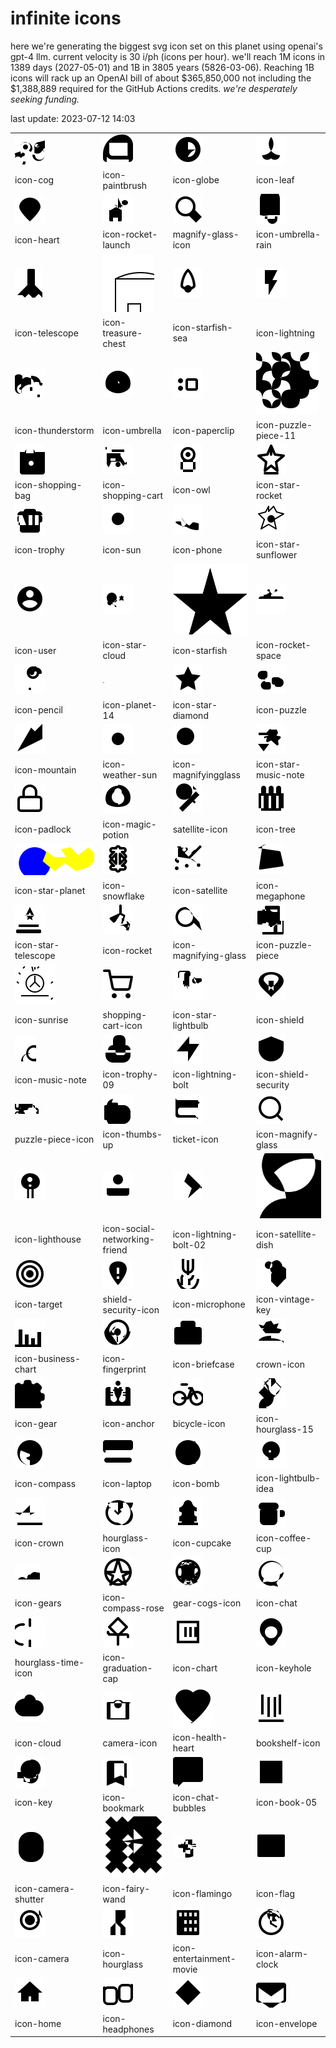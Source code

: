 # infinite icons

here we're generating the biggest svg icon set on this planet using openai's gpt-4 llm. current velocity is 30 i/ph (icons per hour). we'll reach 1M icons in 1389 days (2027-05-01) and 1B in 3805 years (5826-03-06). Reaching 1B icons will rack up an OpenAI bill of about $365,850,000 not including the $1,388,889 required for the GitHub Actions credits. _we're desperately seeking funding._

last update: 2023-07-12 14:03

|  |  |  |  |
| ---- | ---- | ---- | ---- |
| ![icons/icon-cog](icons/icon-cog.svg) | ![icons/icon-paintbrush](icons/icon-paintbrush.svg) | ![icons/icon-globe](icons/icon-globe.svg) | ![icons/icon-leaf](icons/icon-leaf.svg) 
| icon-cog | icon-paintbrush | icon-globe | icon-leaf 
| ![icons/icon-heart](icons/icon-heart.svg) | ![icons/icon-rocket-launch](icons/icon-rocket-launch.svg) | ![icons/magnify-glass-icon](icons/magnify-glass-icon.svg) | ![icons/icon-umbrella-rain](icons/icon-umbrella-rain.svg) 
| icon-heart | icon-rocket-launch | magnify-glass-icon | icon-umbrella-rain 
| ![icons/icon-telescope](icons/icon-telescope.svg) | ![icons/icon-treasure-chest](icons/icon-treasure-chest.svg) | ![icons/icon-starfish-sea](icons/icon-starfish-sea.svg) | ![icons/icon-lightning](icons/icon-lightning.svg) 
| icon-telescope | icon-treasure-chest | icon-starfish-sea | icon-lightning 
| ![icons/icon-thunderstorm](icons/icon-thunderstorm.svg) | ![icons/icon-umbrella](icons/icon-umbrella.svg) | ![icons/icon-paperclip](icons/icon-paperclip.svg) | ![icons/icon-puzzle-piece-11](icons/icon-puzzle-piece-11.svg) 
| icon-thunderstorm | icon-umbrella | icon-paperclip | icon-puzzle-piece-11 
| ![icons/icon-shopping-bag](icons/icon-shopping-bag.svg) | ![icons/icon-shopping-cart](icons/icon-shopping-cart.svg) | ![icons/icon-owl](icons/icon-owl.svg) | ![icons/icon-star-rocket](icons/icon-star-rocket.svg) 
| icon-shopping-bag | icon-shopping-cart | icon-owl | icon-star-rocket 
| ![icons/icon-trophy](icons/icon-trophy.svg) | ![icons/icon-sun](icons/icon-sun.svg) | ![icons/icon-phone](icons/icon-phone.svg) | ![icons/icon-star-sunflower](icons/icon-star-sunflower.svg) 
| icon-trophy | icon-sun | icon-phone | icon-star-sunflower 
| ![icons/icon-user](icons/icon-user.svg) | ![icons/icon-star-cloud](icons/icon-star-cloud.svg) | ![icons/icon-starfish](icons/icon-starfish.svg) | ![icons/icon-rocket-space](icons/icon-rocket-space.svg) 
| icon-user | icon-star-cloud | icon-starfish | icon-rocket-space 
| ![icons/icon-pencil](icons/icon-pencil.svg) | ![icons/icon-planet-14](icons/icon-planet-14.svg) | ![icons/icon-star-diamond](icons/icon-star-diamond.svg) | ![icons/icon-puzzle](icons/icon-puzzle.svg) 
| icon-pencil | icon-planet-14 | icon-star-diamond | icon-puzzle 
| ![icons/icon-mountain](icons/icon-mountain.svg) | ![icons/icon-weather-sun](icons/icon-weather-sun.svg) | ![icons/icon-magnifyingglass](icons/icon-magnifyingglass.svg) | ![icons/icon-star-music-note](icons/icon-star-music-note.svg) 
| icon-mountain | icon-weather-sun | icon-magnifyingglass | icon-star-music-note 
| ![icons/icon-padlock](icons/icon-padlock.svg) | ![icons/icon-magic-potion](icons/icon-magic-potion.svg) | ![icons/satellite-icon](icons/satellite-icon.svg) | ![icons/icon-tree](icons/icon-tree.svg) 
| icon-padlock | icon-magic-potion | satellite-icon | icon-tree 
| ![icons/icon-star-planet](icons/icon-star-planet.svg) | ![icons/icon-snowflake](icons/icon-snowflake.svg) | ![icons/icon-satellite](icons/icon-satellite.svg) | ![icons/icon-megaphone](icons/icon-megaphone.svg) 
| icon-star-planet | icon-snowflake | icon-satellite | icon-megaphone 
| ![icons/icon-star-telescope](icons/icon-star-telescope.svg) | ![icons/icon-rocket](icons/icon-rocket.svg) | ![icons/icon-magnifying-glass](icons/icon-magnifying-glass.svg) | ![icons/icon-puzzle-piece](icons/icon-puzzle-piece.svg) 
| icon-star-telescope | icon-rocket | icon-magnifying-glass | icon-puzzle-piece 
| ![icons/icon-sunrise](icons/icon-sunrise.svg) | ![icons/shopping-cart-icon](icons/shopping-cart-icon.svg) | ![icons/icon-star-lightbulb](icons/icon-star-lightbulb.svg) | ![icons/icon-shield](icons/icon-shield.svg) 
| icon-sunrise | shopping-cart-icon | icon-star-lightbulb | icon-shield 
| ![icons/icon-music-note](icons/icon-music-note.svg) | ![icons/icon-trophy-09](icons/icon-trophy-09.svg) | ![icons/icon-lightning-bolt](icons/icon-lightning-bolt.svg) | ![icons/icon-shield-security](icons/icon-shield-security.svg) 
| icon-music-note | icon-trophy-09 | icon-lightning-bolt | icon-shield-security 
| ![icons/puzzle-piece-icon](icons/puzzle-piece-icon.svg) | ![icons/icon-thumbs-up](icons/icon-thumbs-up.svg) | ![icons/ticket-icon](icons/ticket-icon.svg) | ![icons/icon-magnify-glass](icons/icon-magnify-glass.svg) 
| puzzle-piece-icon | icon-thumbs-up | ticket-icon | icon-magnify-glass 
| ![icons/icon-lighthouse](icons/icon-lighthouse.svg) | ![icons/icon-social-networking-friend](icons/icon-social-networking-friend.svg) | ![icons/icon-lightning-bolt-02](icons/icon-lightning-bolt-02.svg) | ![icons/icon-satellite-dish](icons/icon-satellite-dish.svg) 
| icon-lighthouse | icon-social-networking-friend | icon-lightning-bolt-02 | icon-satellite-dish 
| ![icons/icon-target](icons/icon-target.svg) | ![icons/shield-security-icon](icons/shield-security-icon.svg) | ![icons/icon-microphone](icons/icon-microphone.svg) | ![icons/icon-vintage-key](icons/icon-vintage-key.svg) 
| icon-target | shield-security-icon | icon-microphone | icon-vintage-key 
| ![icons/icon-business-chart](icons/icon-business-chart.svg) | ![icons/icon-fingerprint](icons/icon-fingerprint.svg) | ![icons/icon-briefcase](icons/icon-briefcase.svg) | ![icons/crown-icon](icons/crown-icon.svg) 
| icon-business-chart | icon-fingerprint | icon-briefcase | crown-icon 
| ![icons/icon-gear](icons/icon-gear.svg) | ![icons/icon-anchor](icons/icon-anchor.svg) | ![icons/bicycle-icon](icons/bicycle-icon.svg) | ![icons/icon-hourglass-15](icons/icon-hourglass-15.svg) 
| icon-gear | icon-anchor | bicycle-icon | icon-hourglass-15 
| ![icons/icon-compass](icons/icon-compass.svg) | ![icons/icon-laptop](icons/icon-laptop.svg) | ![icons/icon-bomb](icons/icon-bomb.svg) | ![icons/icon-lightbulb-idea](icons/icon-lightbulb-idea.svg) 
| icon-compass | icon-laptop | icon-bomb | icon-lightbulb-idea 
| ![icons/icon-crown](icons/icon-crown.svg) | ![icons/hourglass-icon](icons/hourglass-icon.svg) | ![icons/icon-cupcake](icons/icon-cupcake.svg) | ![icons/icon-coffee-cup](icons/icon-coffee-cup.svg) 
| icon-crown | hourglass-icon | icon-cupcake | icon-coffee-cup 
| ![icons/icon-gears](icons/icon-gears.svg) | ![icons/icon-compass-rose](icons/icon-compass-rose.svg) | ![icons/gear-cogs-icon](icons/gear-cogs-icon.svg) | ![icons/icon-chat](icons/icon-chat.svg) 
| icon-gears | icon-compass-rose | gear-cogs-icon | icon-chat 
| ![icons/hourglass-time-icon](icons/hourglass-time-icon.svg) | ![icons/icon-graduation-cap](icons/icon-graduation-cap.svg) | ![icons/icon-chart](icons/icon-chart.svg) | ![icons/icon-keyhole](icons/icon-keyhole.svg) 
| hourglass-time-icon | icon-graduation-cap | icon-chart | icon-keyhole 
| ![icons/icon-cloud](icons/icon-cloud.svg) | ![icons/camera-icon](icons/camera-icon.svg) | ![icons/icon-health-heart](icons/icon-health-heart.svg) | ![icons/bookshelf-icon](icons/bookshelf-icon.svg) 
| icon-cloud | camera-icon | icon-health-heart | bookshelf-icon 
| ![icons/icon-key](icons/icon-key.svg) | ![icons/icon-bookmark](icons/icon-bookmark.svg) | ![icons/icon-chat-bubbles](icons/icon-chat-bubbles.svg) | ![icons/icon-book-05](icons/icon-book-05.svg) 
| icon-key | icon-bookmark | icon-chat-bubbles | icon-book-05 
| ![icons/icon-camera-shutter](icons/icon-camera-shutter.svg) | ![icons/icon-fairy-wand](icons/icon-fairy-wand.svg) | ![icons/icon-flamingo](icons/icon-flamingo.svg) | ![icons/icon-flag](icons/icon-flag.svg) 
| icon-camera-shutter | icon-fairy-wand | icon-flamingo | icon-flag 
| ![icons/icon-camera](icons/icon-camera.svg) | ![icons/icon-hourglass](icons/icon-hourglass.svg) | ![icons/icon-entertainment-movie](icons/icon-entertainment-movie.svg) | ![icons/icon-alarm-clock](icons/icon-alarm-clock.svg) 
| icon-camera | icon-hourglass | icon-entertainment-movie | icon-alarm-clock 
| ![icons/icon-home](icons/icon-home.svg) | ![icons/icon-headphones](icons/icon-headphones.svg) | ![icons/icon-diamond](icons/icon-diamond.svg) | ![icons/icon-envelope](icons/icon-envelope.svg) 
| icon-home | icon-headphones | icon-diamond | icon-envelope 

